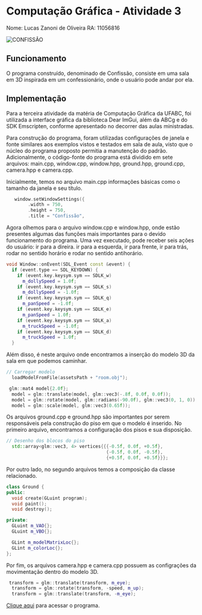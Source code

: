 # Computação Gráfica - Atividade 3

Nome: Lucas Zanoni de Oliveira
RA: 11056816

![CONFISSÃO](https://user-images.githubusercontent.com/27233049/202924594-3094b435-55ce-4d2c-a574-b7a95241a669.png)


## Funcionamento

O programa construído, denominado de Confissão, consiste em uma sala em 3D inspirada em um confessionário, onde o usuário pode andar por ela.

## Implementação

Para a terceira atividade da matéria de Computação Gráfica da UFABC, foi utilizada a interface gráfica da biblioteca Dear ImGui, além da ABCg e do SDK Emscripten, conforme apresentado no decorrer das aulas ministradas.

Para construção do programa, foram utilizadas configurações de janela e fonte similares aos exemplos vistos e testados em sala de aula, visto que o núcleo do programa proposto permitia a manutenção do padrão. Adicionalmente, o código-fonte do programa está dividido em sete arquivos: main.cpp, window.cpp, window.hpp, ground.hpp, ground.cpp, camera.hpp e camera.cpp.

Inicialmente, temos no arquivo main.cpp informações básicas como o tamanho da janela e seu título.

```c++
   window.setWindowSettings({
        .width = 750,
        .height = 750,
        .title = "Confissão",
```

Agora olhemos para o arquivo window.cpp e window.hpp, onde estão presentes algumas das funções mais importantes para o devido funcionamento do programa. Uma vez executado, pode receber seis ações do usuário: ir para a direira. ir para a esquerda, ir para frente, ir para trás, rodar no sentido horário e rodar no sentido antihorário.

```c++
void Window::onEvent(SDL_Event const &event) {
  if (event.type == SDL_KEYDOWN) {
    if (event.key.keysym.sym == SDLK_w)
      m_dollySpeed = 1.0f;
    if (event.key.keysym.sym == SDLK_s)
      m_dollySpeed = -1.0f;
    if (event.key.keysym.sym == SDLK_q)
      m_panSpeed = -1.0f;
    if (event.key.keysym.sym == SDLK_e)
      m_panSpeed = 1.0f;
    if (event.key.keysym.sym == SDLK_a)
      m_truckSpeed = -1.0f;
    if (event.key.keysym.sym == SDLK_d)
      m_truckSpeed = 1.0f;
  }
```
Além disso, é neste arquivo onde encontramos a inserção do modelo 3D da sala em que podemos caminhar.

```c++
// Carregar modelo
  loadModelFromFile(assetsPath + "room.obj");
```

```c++
 glm::mat4 model{2.0f};
  model = glm::translate(model, glm::vec3(-.8f, 0.0f, 0.0f));
  model = glm::rotate(model, glm::radians(-90.0f), glm::vec3(0, 1, 0));
  model = glm::scale(model, glm::vec3(0.65f));
```

Os arquivos ground.cpp e ground.hpp são importantes por serem responsáveis pela construção do piso em que o modelo é inserido. No primeiro arquivo, encontramos a configuração dos pisos e sua disposição.

```c++
// Desenho dos blocos do piso
  std::array<glm::vec3, 4> vertices{{{-0.5f, 0.0f, +0.5f},
                                     {-0.5f, 0.0f, -0.5f},
                                     {+0.5f, 0.0f, +0.5f}}};
```

Por outro lado, no segundo arquivos temos a composição da classe relacionado.


```c++
class Ground {
public:
  void create(GLuint program);
  void paint();
  void destroy();

private:
  GLuint m_VAO{};
  GLuint m_VBO{};

  GLint m_modelMatrixLoc{};
  GLint m_colorLoc{};
};
```


Por fim, os arquivos camera.hpp e camera.cpp possuem as configrações da movimentação dentro do modelo 3D.
```c++
 transform = glm::translate(transform, m_eye);
  transform = glm::rotate(transform, -speed, m_up);
  transform = glm::translate(transform, -m_eye);
```

[Clique aqui](https://zzanoni.github.io/computacao_grafica/atividade3/abcg/public/index.html) para acessar o programa. 

